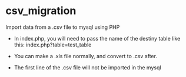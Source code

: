 # csv_migration
Import data from a .csv file to mysql using PHP

- In index.php, you will need to pass the name of the destiny table like this:
    index.php?table=test_table

- You can make a .xls file normally, and convert to .csv after.

- The first line of the .csv file will not be imported in the mysql
 
